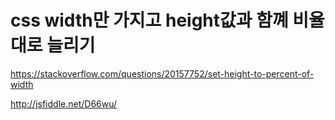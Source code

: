 # css width만 가지고 height값과 함꼐 비율대로 늘리기

https://stackoverflow.com/questions/20157752/set-height-to-percent-of-width

http://jsfiddle.net/D66wu/
